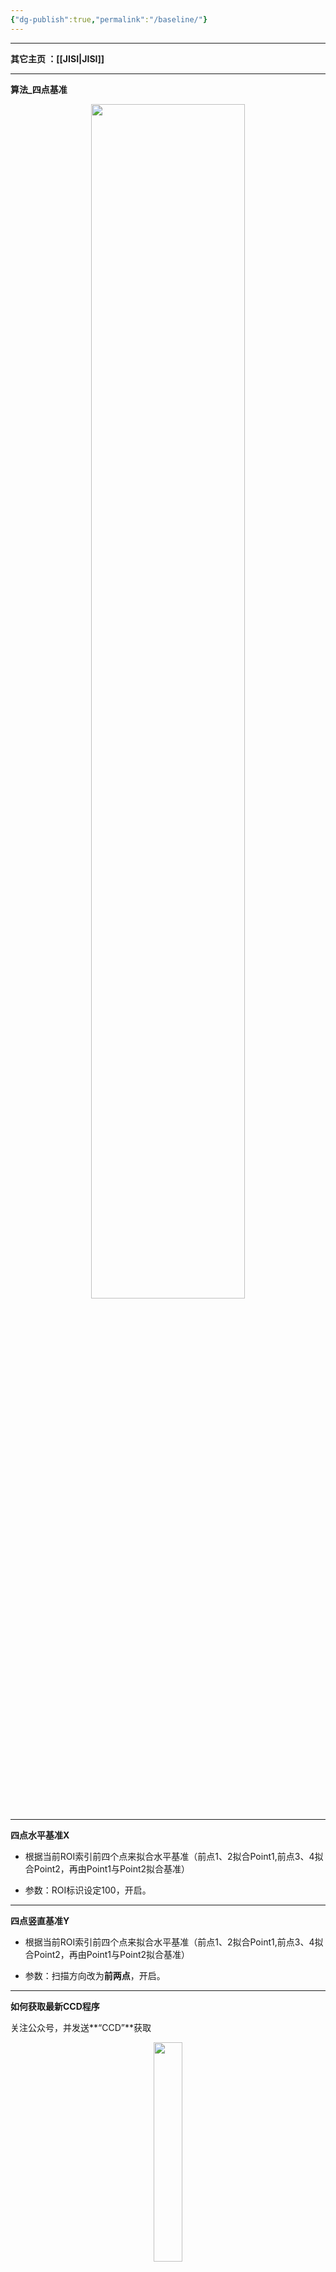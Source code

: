 ```yaml
---
{"dg-publish":true,"permalink":"/baseline/"}
---
```



---

**其它主页 ：[[JISI\|JISI]]**

---

**算法_四点基准**


<div align="center"><img src="https://armtc.jisi.ga/i/2022/12/17/gr5f4v-1.jpg" width="70%" height="70%"></img></div>

---

**四点水平基准X**
- 根据当前ROI索引前四个点来拟合水平基准（前点1、2拟合Point1,前点3、4拟合Point2，再由Point1与Point2拟合基准）

- 参数：ROI标识设定100，开启。

---
**四点竖直基准Y**
- 根据当前ROI索引前四个点来拟合水平基准（前点1、2拟合Point1,前点3、4拟合Point2，再由Point1与Point2拟合基准）

- 参数：扫描方向改为**前两点**，开启。

---
**如何获取最新CCD程序**

关注公众号，并发送**“CCD”**获取

<div align="center">
    <img src="https://armtc.jisi.ga/i/2022/12/17/gk75pe-1.jpg" width="30%" height="30%"></img>
</div>


------

<div align='center' ><font size='50'>END</font></div>